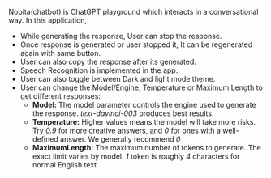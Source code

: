Nobita(chatbot) is ChatGPT playground which interacts in a conversational way. In this application,

- While generating the response, User can stop the response.
- Once response is generated or user stopped it, It can be regenerated again with same button.
- User can also copy the response after its generated.
- Speech Recognition is implemented in the app.
- User can also toggle between Dark and light mode theme.
- User can change the Model/Engine, Temperature or Maximum Length to get different responses:
  - **Model:** The model parameter controls the engine used to generate the response. _text-davinci-003_ produces best results.
  - **Temperature:** Higher values means the model will take more risks. Try _0.9_ for more creative answers, and _0_ for ones with a well-defined answer. We generally recommend _0_
  - **MaximumLength:** The maximum number of tokens to generate. The exact limit varies by model. _1_ token is roughly _4_ characters for normal English text

<!-- # Home Page -->

<!-- ![Home Page Image](./readmeImages/home.png) -->
